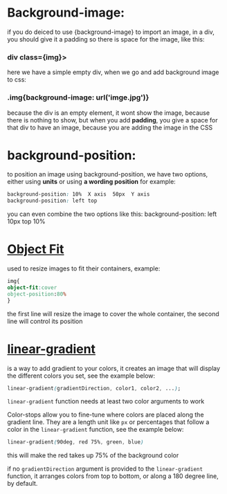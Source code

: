 # Background-image:

if you do deiced to use {background-image} to import an image, in a div, you should give it a padding so there is space for the image, like this:

<h3>div class={img}></h3> 

here we have a simple empty div, when we go and add background image to css:

<h3>.img{background-image: url('imge.jpg')} </h3>

because the div is an empty element, it wont show the image, because there is nothing to show, but when you add **padding**, you give a space for that div to have an image, because you are adding the image in the CSS


# background-position:

to position an image using background-position, we have two options, either using **units** or using **a wording position** for example:

```css
background-position: 10%  X axis  50px  Y axis 
background-position: left top
```

you can even combine the two options like this:
background-position: left 10px top 10%

# [Object Fit](https://developer.mozilla.org/en-US/docs/Web/CSS/object-fit)

used to resize images to fit their containers, example:

```css
img{
object-fit:cover
object-position:80%
}
```

the first line will resize the image to cover the whole container, the second line will control its position


# [linear-gradient](https://developer.mozilla.org/en-US/docs/Web/CSS/gradient/linear-gradient)

is a way to add gradient to your colors, it creates an image that will display the different colors you set, see the example below:

```css
linear-gradient(gradientDirection, color1, color2, ...);
```

`linear-gradient` function needs at least two color arguments to work

Color-stops allow you to fine-tune where colors are placed along the gradient line. They are a length unit like `px` or percentages that follow a color in the `linear-gradient` function, see the example below:

```css
linear-gradient(90deg, red 75%, green, blue)
```

this will make the red takes up 75% of the background color

if no `gradientDirection` argument is provided to the `linear-gradient` function, it arranges colors from top to bottom, or along a 180 degree line, by default.
